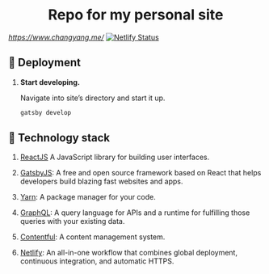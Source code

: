 <h1 align="center">
  Repo for my personal site
</h1>

_https://www.changyang.me/_ 
[![Netlify Status](https://api.netlify.com/api/v1/badges/d1c598dc-a991-45e5-a5b7-9b21b7d26470/deploy-status)](https://app.netlify.com/sites/changyang/deploys)

## 🚀 Deployment

1.  **Start developing.**

    Navigate into site’s directory and start it up.

    ```sh
    gatsby develop
    ```

## 🧐 Technology stack

1.  [ReactJS](https://reactjs.org/) A JavaScript library for building user interfaces.

2.  [GatsbyJS](https://www.gatsbyjs.org/): A free and open source framework based on React that helps developers build blazing fast websites and apps.

3.  [Yarn](https://yarnpkg.com/): A package manager for your code.

4.  [GraphQL](https://graphql.org/): A query language for APIs and a runtime for fulfilling those queries with your existing data.

5.  [Contentful](https://www.contentful.com/): A content management system.

6.  [Netlify](https://www.netlify.com/): An all-in-one workflow that combines global deployment, continuous integration, and automatic HTTPS. 
